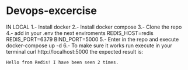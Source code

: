 # Devops-excercise
IN LOCAL
1.- Install docker
2.- Install docker compose
3.- Clone the repo
4.- add in your .env the next enviroments
REDIS_HOST=redis
REDIS_PORT=6379
BIND_PORT=5000
5.- Enter in the repo and execute docker-compose up -d
6.- To make sure it works run execute in your terminal curl http://localhost:5000 the expected result is:
    
    Hello from Redis! I have been seen 2 times.
